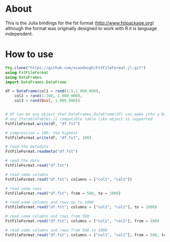 # About
This is the Julia bindings for the fst format (http://www.fstpackage.org) although the format was originally designed to work with R it is language independent.

# How to use
```julia
Pkg.clone("https://github.com/xiaodaigh/FstFileFormat.jl.git")
using FstFileFormat
using DataFrames
import DataFrames.DataFrame

df = DataFrame(col1 = rand(1:5,1_000_000),
    col2 = rand(1:100, 1_000_000),
    col3 = rand(Bool, 1_000_000))


# df can be any object that DataFrames.DataFrame(df) can make into a DataFrame
# any IterableTables.jl compatible table like object is supported
FstFileFormat.write(df, "df.fst")

# compression = 100; the highest
FstFileFormat.write(df, "df.fst", 100)

# read the metadata
FstFileFormat.readmeta("df.fst")

# read the data
FstFileFormat.read("df.fst")

# read some columns
FstFileFormat.read("df.fst"; columns = ["col1", "col2"])

# read some rows
FstFileFormat.read("df.fst"; from = 500, to = 1000)

# read some columns and rows up to 1000
FstFileFormat.read("df.fst"; columns = ["col1", "col2"], to = 1000)

# read some columns and rows from 500
FstFileFormat.read("df.fst"; columns = ["col1", "col2"], from = 500)

# read some columns and rows from 500 to 1000
FstFileFormat.read("df.fst"; columns = ["col1", "col2"], from = 500, to = 1000)

```